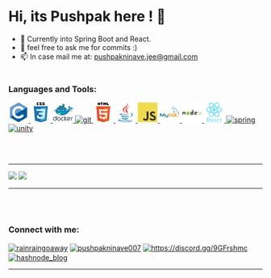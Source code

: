 #                     Hi, its Pushpak here ! 👋


- 🌱 Currently into Spring Boot and React.
- 💬 feel free to ask me for commits :)
- 📫 In case mail me at: pushpakninave.jee@gmail.com
<br><br>

<h3 align="left">Languages and Tools:</h3>
<p align="left"> <a href="https://www.cprogramming.com/" target="_blank"> <img src="https://raw.githubusercontent.com/devicons/devicon/master/icons/c/c-original.svg" alt="c" width="40" height="40"/> </a> <a href="https://www.w3schools.com/css/" target="_blank"> <img src="https://raw.githubusercontent.com/devicons/devicon/master/icons/css3/css3-original-wordmark.svg" alt="css3" width="40" height="40"/> </a> <a href="https://www.docker.com/" target="_blank"> <img src="https://raw.githubusercontent.com/devicons/devicon/master/icons/docker/docker-original-wordmark.svg" alt="docker" width="40" height="40"/> </a> <a href="https://git-scm.com/" target="_blank"> <img src="https://www.vectorlogo.zone/logos/git-scm/git-scm-icon.svg" alt="git" width="40" height="40"/> </a> <a href="https://www.w3.org/html/" target="_blank"> <img src="https://raw.githubusercontent.com/devicons/devicon/master/icons/html5/html5-original-wordmark.svg" alt="html5" width="40" height="40"/> </a> <a href="https://www.java.com" target="_blank"> <img src="https://raw.githubusercontent.com/devicons/devicon/master/icons/java/java-original.svg" alt="java" width="40" height="40"/> </a> <a href="https://developer.mozilla.org/en-US/docs/Web/JavaScript" target="_blank"> <img src="https://raw.githubusercontent.com/devicons/devicon/master/icons/javascript/javascript-original.svg" alt="javascript" width="40" height="40"/> </a> <a href="https://www.mysql.com/" target="_blank"> <img src="https://raw.githubusercontent.com/devicons/devicon/master/icons/mysql/mysql-original-wordmark.svg" alt="mysql" width="40" height="40"/> </a> <a href="https://nodejs.org" target="_blank"> <img src="https://raw.githubusercontent.com/devicons/devicon/master/icons/nodejs/nodejs-original-wordmark.svg" alt="nodejs" width="40" height="40"/> </a> <a href="https://reactjs.org/" target="_blank"> <img src="https://raw.githubusercontent.com/devicons/devicon/master/icons/react/react-original-wordmark.svg" alt="react" width="40" height="40"/> </a> <a href="https://spring.io/" target="_blank"> <img src="https://www.vectorlogo.zone/logos/springio/springio-icon.svg" alt="spring" width="40" height="40"/> </a> <a href="https://unity.com/" target="_blank"> <img src="https://www.vectorlogo.zone/logos/unity3d/unity3d-icon.svg" alt="unity" width="40" height="40"/> </a> </p>


<br><br>
<hr>
 <img src="https://github-readme-streak-stats.herokuapp.com?user=pushpakninave&theme=dark&hide_border=false"/>


<img src="https://github-readme-stats.vercel.app/api?username=pushpakninave&&show_icons=true&title_color=ffffff&icon_color=bb2acf&text_color=daf7dc&bg_color=151515"/>

<hr>
<br><br>
<h3 align="left">Connect with me:</h3>
<p align="left">
<a href="https://codesandbox.com/rainraingoaway" target="blank"><img align="center" src="https://cdn.jsdelivr.net/npm/simple-icons@3.0.1/icons/codesandbox.svg" alt="rainraingoaway" height="30"  target="_blank" width="40" /></a>
<a href="https://auth.geeksforgeeks.org/user/pushpakninave007" target="blank"><img align="center" src="https://raw.githubusercontent.com/rahuldkjain/github-profile-readme-generator/master/src/images/icons/Social/geeks-for-geeks.svg" alt="pushpakninave007" height="30"  target="_blank" width="40" /></a>
<a href="https://discord.gg/https://discord.gg/9GFrshmc" target="blank"><img align="center" src="https://raw.githubusercontent.com/rahuldkjain/github-profile-readme-generator/master/src/images/icons/Social/discord.svg" alt="https://discord.gg/9GFrshmc" height="30" target="_blank" width="40" /></a>
 <a href="https://pepecode.hashnode.dev/" target="blank"><img align="center" src="https://api.iconify.design/logos/hashnode-icon.svg" alt="hashnode_blog" height="30"  target="_blank" width="40" /></a>
</p>
<hr>

